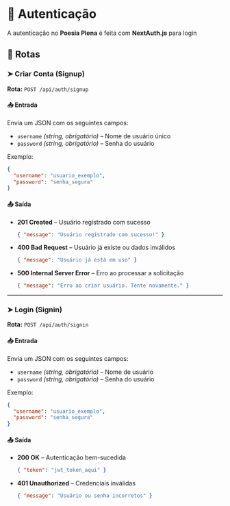 # 🔑 Autenticação  

A autenticação no **Poesia Plena** é feita com **NextAuth.js** para login  

## 📌 Rotas  

### ➤ Criar Conta (Signup)  
**Rota:** `POST /api/auth/signup`  

#### 📥 Entrada  
Envia um JSON com os seguintes campos:  
- `username` _(string, obrigatório)_ – Nome de usuário único  
- `password` _(string, obrigatório)_ – Senha do usuário  

Exemplo:  
```json
{
  "username": "usuario_exemplo",
  "password": "senha_segura"
}
```

#### 📤 Saída  
- **201 Created** – Usuário registrado com sucesso  
  ```json
  { "message": "Usuário registrado com sucesso!" }
  ```
- **400 Bad Request** – Usuário já existe ou dados inválidos  
  ```json
  { "message": "Usuário já está em uso" }
  ```
- **500 Internal Server Error** – Erro ao processar a solicitação  
  ```json
  { "message": "Erro ao criar usuário. Tente novamente." }
  ```

---

### ➤ Login (Signin)  
**Rota:** `POST /api/auth/signin`  

#### 📥 Entrada  
Envia um JSON com os seguintes campos:  
- `username` _(string, obrigatório)_ – Nome de usuário  
- `password` _(string, obrigatório)_ – Senha do usuário  

Exemplo:  
```json
{
  "username": "usuario_exemplo",
  "password": "senha_segura"
}
```

#### 📤 Saída  
- **200 OK** – Autenticação bem-sucedida  
  ```json
  { "token": "jwt_token_aqui" }
  ```
- **401 Unauthorized** – Credenciais inválidas  
  ```json
  { "message": "Usuário ou senha incorretos" }
  ```  